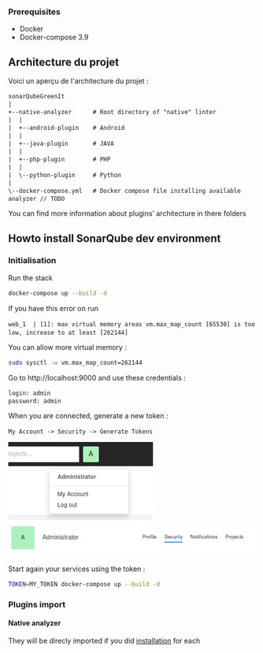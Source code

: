 
### Prerequisites

- Docker
- Docker-compose 3.9

## Architecture du projet

Voici un aperçu de l'architecture du projet :

```
sonarQubeGreenIt      
| 
+--native-analyzer      # Root directory of "native" linter
|  |
|  +--android-plugin    # Android
|  |
|  +--java-plugin       # JAVA
|  |
|  +--php-plugin        # PHP
|  |
|  \--python-plugin     # Python
|
\--docker-compose.yml   # Docker compose file installing available analyzer // TODO
```

You can find more information about plugins’ architecture in there folders


## Howto install SonarQube dev environment

### Initialisation

Run the stack 
```sh 
docker-compose up --build -d
```

If you have this error on run

`web_1  | [1]: max virtual memory areas vm.max_map_count [65530] is too low, increase to at least [262144]`

You can allow more virtual memory :

```sh
sudo sysctl -w vm.max_map_count=262144
```

Go to http://localhost:9000 and use these credentials :
```
login: admin
password: admin
```

When you are connected, generate a new token :

`My Account -> Security -> Generate Tokens`

![img.png](images/img.png)
![img_1.png](images/img_1.png)



Start again your services using the token :

```sh
TOKEN=MY_TOKEN docker-compose up --build -d
```


### Plugins import

#### Native analyzer

They will be direcly imported if you did [installation](native-analyzer/INSTALL.md) for each


